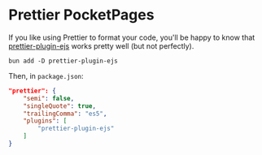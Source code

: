 # Prettier PocketPages

If you like using Prettier to format your code, you'll be happy to know that [prettier-plugin-ejs](https://github.com/ecmel/prettier-plugin-ejs) works pretty well (but not perfectly).

```
bun add -D prettier-plugin-ejs
```

Then, in `package.json`:

```json
"prettier": {
    "semi": false,
    "singleQuote": true,
    "trailingComma": "es5",
    "plugins": [
        "prettier-plugin-ejs"
    ]
}
```
